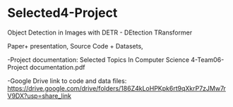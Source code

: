 # Selected4-Project
Object Detection in Images with DETR - DEtection TRansformer 

Paper+ presentation, Source Code + Datasets, 

-Project documentation: Selected Topics In Computer Science 4-Team06-Project documentation.pdf

-Google Drive link to code and data files: https://drive.google.com/drive/folders/186Z4kLoHPKpk6rt9qXkrP7zJMw7rV9DX?usp=share_link 

